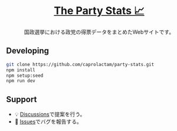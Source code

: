 <div align="center">
  <h1 align="center"><a href="https://party-stats.caprolactam113.workers.dev/">The Party Stats 📈</a></h1>
  <p>
    国政選挙における政党の得票データをまとめたWebサイトです。
  </p>
</div>

## Developing

```sh
git clone https://github.com/caprolactam/party-stats.git
npm install
npm setup:seed
npm run dev
```

## Support

- 💡 [Discussions](https://github.com/caprolactam/party-stats/discussions/new?category=ideas)で提案を行う。
- 🐛 [Issues](https://github.com/caprolactam/party-stats/issues/new)でバグを報告する。
